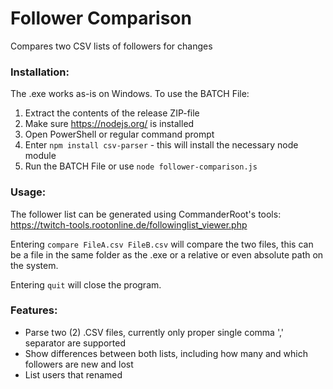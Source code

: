 # Follower Comparison
Compares two CSV lists of followers for changes

### Installation:
The .exe works as-is on Windows.
To use the BATCH File:
1. Extract the contents of the release ZIP-file
2. Make sure https://nodejs.org/ is installed
3. Open PowerShell or regular command prompt
4. Enter `npm install csv-parser` - this will install the necessary node module
5. Run the BATCH File or use `node follower-comparison.js`

### Usage:
The follower list can be generated using CommanderRoot's tools: https://twitch-tools.rootonline.de/followinglist_viewer.php

Entering `compare FileA.csv FileB.csv` will compare the two files, this can be a file in the same folder as the .exe or a relative or even absolute path on the system.

Entering `quit` will close the program.

### Features:
- Parse two (2) .CSV files, currently only proper single comma ',' separator are supported
- Show differences between both lists, including how many and which followers are new and lost
- List users that renamed 
